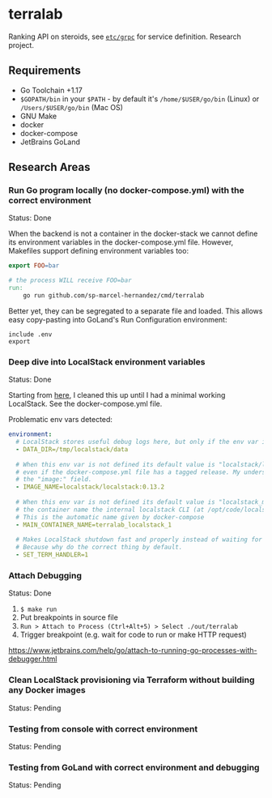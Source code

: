 # terralab

Ranking API on steroids, see [`etc/grpc`](etc/grpc/ranking_service.proto) for service definition.
Research project.

## Requirements

* Go Toolchain +1.17
* `$GOPATH/bin` in your `$PATH` - by default it's `/home/$USER/go/bin` (Linux) or `/Users/$USER/go/bin` (Mac OS)
* GNU Make
* docker
* docker-compose
* JetBrains GoLand

## Research Areas

### Run Go program locally (no docker-compose.yml) with the correct environment

Status: Done

When the backend is not a container in the docker-stack we cannot define its environment variables in the docker-compose.yml file.
However, Makefiles support defining environment variables too:

```makefile
export FOO=bar

# the process WILL receive FOO=bar
run:
	go run github.com/sp-marcel-hernandez/cmd/terralab
```

Better yet, they can be segregated to a separate file and loaded.
This allows easy copy-pasting into GoLand's Run Configuration environment:

```
include .env
export
```


### Deep dive into LocalStack environment variables

Status: Done

Starting from [here](https://github.com/localstack/localstack/blob/master/docker-compose.yml), I cleaned this up until
I had a minimal working LocalStack. See the docker-compose.yml file.

Problematic env vars detected:
```yaml
environment:
  # LocalStack stores useful debug logs here, but only if the env var is defined
  - DATA_DIR=/tmp/localstack/data
  
  # When this env var is not defined its default value is "localstack/localstack:latest" and uses it
  # even if the docker-compose.yml file has a tagged release. My understanding is that this should match
  # the "image:" field.
  - IMAGE_NAME=localstack/localstack:0.13.2
  
  # When this env var is not defined its default value is "localstack_main", and if it doesn't match
  # the container name the internal localstack CLI (at /opt/code/localstack/bin/localstack) doesn't work.
  # This is the automatic name given by docker-compose
  - MAIN_CONTAINER_NAME=terralab_localstack_1
  
  # Makes LocalStack shutdown fast and properly instead of waiting for 20 seconds until Docker kills it by force.
  # Because why do the correct thing by default.
  - SET_TERM_HANDLER=1
```


### Attach Debugging

Status: Done

1. `$ make run`
2. Put breakpoints in source file
3. `Run > Attach to Process (Ctrl+Alt+5) > Select ./out/terralab`
4. Trigger breakpoint (e.g. wait for code to run or make HTTP request)

https://www.jetbrains.com/help/go/attach-to-running-go-processes-with-debugger.html


### Clean LocalStack provisioning via Terraform without building any Docker images

Status: Pending


### Testing from console with correct environment

Status: Pending


### Testing from GoLand with correct environment and debugging

Status: Pending
